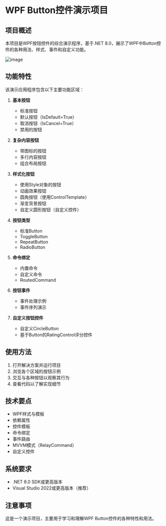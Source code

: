 # WPF Button控件演示项目

## 项目概述

本项目是WPF按钮控件的综合演示程序，基于.NET 8.0，展示了WPF中Button控件的各种用法、样式、事件和自定义功能。

![image](https://github.com/user-attachments/assets/48a9963e-62a7-431e-a0d2-0e7cfba4abd6)

## 功能特性

该演示应用程序包含以下主要功能区域：

1. **基本按钮**
   - 标准按钮
   - 默认按钮（IsDefault=True）
   - 取消按钮（IsCancel=True）
   - 禁用的按钮

2. **复杂内容按钮**
   - 带图标的按钮
   - 多行内容按钮
   - 组合布局按钮

3. **样式化按钮**
   - 使用Style对象的按钮
   - 动画效果按钮
   - 圆角按钮（使用ControlTemplate）
   - 渐变背景按钮
   - 自定义圆形按钮（自定义控件）

4. **按钮类型**
   - 标准Button
   - ToggleButton
   - RepeatButton
   - RadioButton

5. **命令绑定**
   - 内置命令
   - 自定义命令
   - RoutedCommand

6. **按钮事件**
   - 事件处理示例
   - 事件序列演示

7. **自定义按钮控件**
   - 自定义CircleButton
   - 基于Button的RatingControl评分控件

## 使用方法

1. 打开解决方案并运行项目
2. 浏览各个区域的按钮示例
3. 交互与各种按钮以观察其行为
4. 查看代码以了解实现细节

## 技术要点

- WPF样式与模板
- 依赖属性
- 控件模板
- 命令绑定
- 事件路由
- MVVM模式（RelayCommand）
- 自定义控件

## 系统要求

- .NET 8.0 SDK或更高版本
- Visual Studio 2022或更高版本（推荐）

## 注意事项

这是一个演示项目，主要用于学习和理解WPF Button控件的各种特性和用法。 
